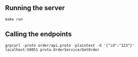 ## Running the server

```
make run
```

## Calling the endpoints
```
grpcurl -proto order/api.proto -plaintext -d '{"id":"123"}' localhost:50051 proto.OrderService/GetOrder
```
